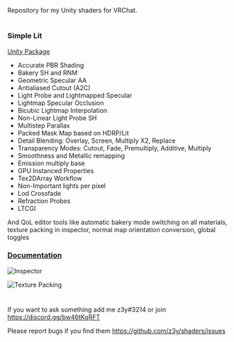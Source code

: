 Repository for my Unity shaders for VRChat.
#
### Simple Lit
[Unity Package](https://github.com/z3y/shaders/releases)

- Accurate PBR Shading
- Bakery SH and RNM
- Geometric Specular AA
- Antialiased Cutout (A2C)
- Light Probe and Lightmapped Specular
- Lightmap Specular Occlusion
- Bicubic Lightmap Interpolation
- Non-Linear Light Probe SH
- Multistep Parallax
- Packed Mask Map based on HDRP/Lit
- Detail Blending: Overlay, Screen, Multiply X2, Replace
- Transparency Modes: Cutout, Fade, Premultiply, Additive, Multiply
- Smoothness and Metallic remapping
- Emission multiply base
- GPU Instanced Properties
- Tex2DArray Workflow
- Non-Important lights per pixel
- Lod Crossfade
- Refraction Probes
- LTCGI

And QoL editor tools like automatic bakery mode switching on all materials, texture packing in inspector, normal map orientation conversion, global toggles

### [Documentation](https://github.com/z3y/shaders/wiki/Simple-Lit)


![Inspector](https://user-images.githubusercontent.com/33181641/153788980-6012e4bf-ebfd-402e-bbbd-c73c558dc549.png)

![Texture Packing](https://user-images.githubusercontent.com/33181641/153789051-8c5f8b1f-a82e-4ee4-bc4b-0c54dc3091c9.png)

#
If you want to ask something add me z3y#3214 or join https://discord.gg/bw46tKgRFT

Please report bugs if you find them https://github.com/z3y/shaders/issues
